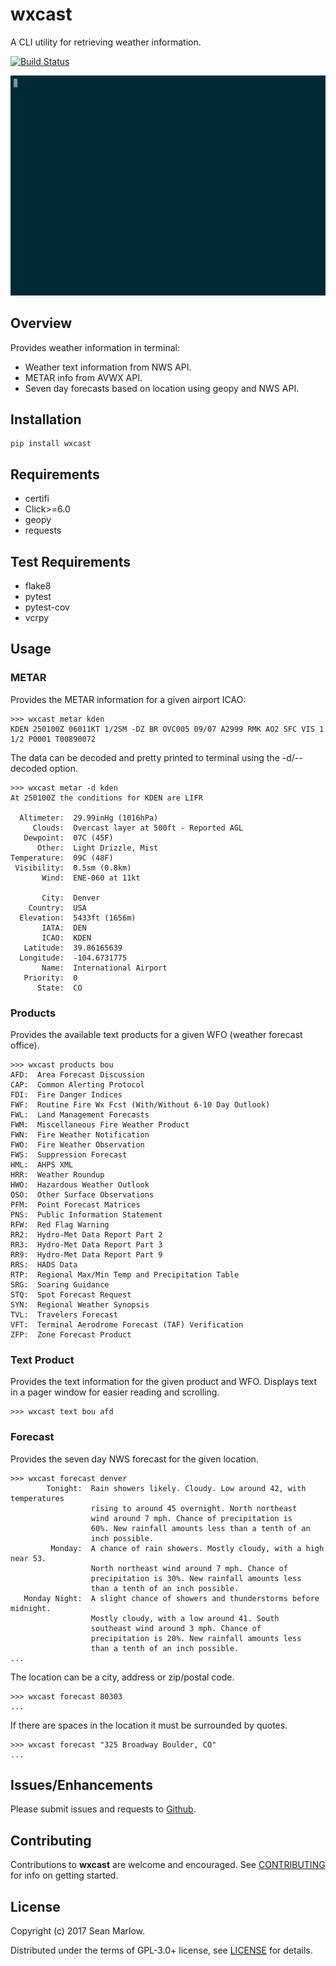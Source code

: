 # wxcast

A CLI utility for retrieving weather information.

[![Build Status](https://travis-ci.org/smarlowucf/wxcast.svg?branch=master)](https://travis-ci.org/smarlowucf/wxcast)

![wxcast metar](https://raw.githubusercontent.com/smarlowucf/wxcast/master/images/metar.gif)

## Overview

Provides weather information in terminal:

-   Weather text information from NWS API.
-   METAR info from AVWX API.
-   Seven day forecasts based on location using geopy and NWS API.

## Installation

    pip install wxcast

## Requirements

-   certifi
-   Click&gt;=6.0
-   geopy
-   requests

## Test Requirements

-   flake8
-   pytest
-   pytest-cov
-   vcrpy

## Usage

###  METAR

Provides the METAR information for a given airport ICAO:

    >>> wxcast metar kden
    KDEN 250100Z 06011KT 1/2SM -DZ BR OVC005 09/07 A2999 RMK AO2 SFC VIS 1 1/2 P0001 T00890072

The data can be decoded and pretty printed to terminal using the
-d/--decoded option.

    >>> wxcast metar -d kden
    At 250100Z the conditions for KDEN are LIFR

      Altimeter:  29.99inHg (1016hPa)
         Clouds:  Overcast layer at 500ft - Reported AGL
       Dewpoint:  07C (45F)
          Other:  Light Drizzle, Mist
    Temperature:  09C (48F)
     Visibility:  0.5sm (0.8km)
           Wind:  ENE-060 at 11kt

           City:  Denver
        Country:  USA
      Elevation:  5433ft (1656m)
           IATA:  DEN
           ICAO:  KDEN
       Latitude:  39.86165639
      Longitude:  -104.6731775
           Name:  International Airport
       Priority:  0
          State:  CO

### Products

Provides the available text products for a given WFO (weather forecast
office).

    >>> wxcast products bou
    AFD:  Area Forecast Discussion
    CAP:  Common Alerting Protocol
    FDI:  Fire Danger Indices
    FWF:  Routine Fire Wx Fcst (With/Without 6-10 Day Outlook)
    FWL:  Land Management Forecasts
    FWM:  Miscellaneous Fire Weather Product
    FWN:  Fire Weather Notification
    FWO:  Fire Weather Observation
    FWS:  Suppression Forecast
    HML:  AHPS XML
    HRR:  Weather Roundup
    HWO:  Hazardous Weather Outlook
    OSO:  Other Surface Observations
    PFM:  Point Forecast Matrices
    PNS:  Public Information Statement
    RFW:  Red Flag Warning
    RR2:  Hydro-Met Data Report Part 2
    RR3:  Hydro-Met Data Report Part 3
    RR9:  Hydro-Met Data Report Part 9
    RRS:  HADS Data
    RTP:  Regional Max/Min Temp and Precipitation Table
    SRG:  Soaring Guidance
    STQ:  Spot Forecast Request
    SYN:  Regional Weather Synopsis
    TVL:  Travelers Forecast
    VFT:  Terminal Aerodrome Forecast (TAF) Verification
    ZFP:  Zone Forecast Product

### Text Product

Provides the text information for the given product and WFO. Displays
text in a pager window for easier reading and scrolling.

    >>> wxcast text bou afd

### Forecast

Provides the seven day NWS forecast for the given location.

    >>> wxcast forecast denver
            Tonight:  Rain showers likely. Cloudy. Low around 42, with temperatures
                      rising to around 45 overnight. North northeast
                      wind around 7 mph. Chance of precipitation is
                      60%. New rainfall amounts less than a tenth of an
                      inch possible.
             Monday:  A chance of rain showers. Mostly cloudy, with a high near 53.
                      North northeast wind around 7 mph. Chance of
                      precipitation is 30%. New rainfall amounts less
                      than a tenth of an inch possible.
       Monday Night:  A slight chance of showers and thunderstorms before midnight.
                      Mostly cloudy, with a low around 41. South
                      southeast wind around 3 mph. Chance of
                      precipitation is 20%. New rainfall amounts less
                      than a tenth of an inch possible.
    ...

The location can be a city, address or zip/postal code.

    >>> wxcast forecast 80303
    ...

If there are spaces in the location it must be surrounded by quotes.

    >>> wxcast forecast "325 Broadway Boulder, CO"
    ...

## Issues/Enhancements

Please submit issues and requests to
[Github](https://github.com/smarlowucf/wxcast/issues).

## Contributing

Contributions to **wxcast** are welcome and encouraged. See
[CONTRIBUTING](CONTRIBUTING.md) for info on getting started.

## License

Copyright (c) 2017 Sean Marlow.

Distributed under the terms of GPL-3.0+ license, see [LICENSE](LICENSE)
for details.
